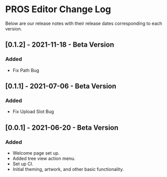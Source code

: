 # PROS Editor Change Log

Below are our release notes with their release dates corresponding to each version.

## [0.1.2] - 2021-11-18 - Beta Version
### Added
- Fix Path Bug

## [0.1.1] - 2021-07-06 - Beta Version
### Added
- Fix Upload Slot Bug

## [0.0.1] - 2021-06-20 - Beta Version
### Added
- Welcome page set up.
- Added tree view action menu.
- Set up CI.
- Initial theming, artwork, and other basic functionality.